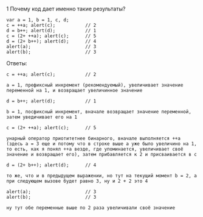 1 Почему код дает именно такие результаты?

	var a = 1, b = 1, c, d;
	c = ++a; alert(c);           // 2
	d = b++; alert(d);           // 1
	c = (2+ ++a); alert(c);      // 5
	d = (2+ b++); alert(d);      // 4
	alert(a);                    // 3
	alert(b);                    // 3

Ответы:

	c = ++a; alert(c);           // 2

	а = 1, префиксный инкремент (рекомендуемый), увеличивает значение переменной на 1, и возвращает увеличинное значение

	d = b++; alert(d);           // 1

	b = 1, посфиксный инкремент, вначале возвращает значение переменной, затем уведичивает его на 1

	c = (2+ ++a); alert(c);      // 5

	унарный оператор приотитетнее бинарного, вначале выполняется ++а (здесь а = 3 еще и потому что в строке выше а уже было увеличино на 1, то есть, как я понял ++а везде, где упоминается, увеличивает своё значение и возвращает его), затем прибавляется к 2 и присваивается в с

	d = (2+ b++); alert(d);      // 4

	то же, что и в предыдущем выражении, но тут на текущий момент b = 2, а при следующем вызове будет равно 3, ну и 2 + 2 это 4

	alert(a);                    // 3
	alert(b);                    // 3

	ну тут обе переменные выше по 2 раза увеличивали своё значение